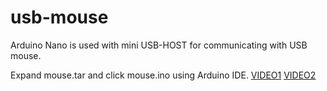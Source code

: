 # usb-mouse
Arduino Nano is used with mini USB-HOST for communicating with USB mouse.

Expand mouse.tar and click mouse.ino using Arduino IDE.
<a href='https://www.youtube.com/watch?v=sEuMmpl8pZ4'>VIDEO1</a>
<a href='https://youtu.be/biVknVe8di4'>VIDEO2</a>


